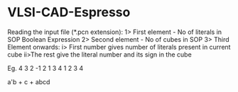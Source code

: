 # VLSI-CAD-Espresso

Reading the input file (*.pcn extension):
1> First element - No of literals in SOP Boolean Expression
2> Second element - No of cubes in SOP
3> Third Element onwards:
	i> First number gives number of literals present in current cube
	ii>The rest give the literal number and its sign in the cube

Eg.
4
3
2 -1 2
1 3
4 1 2 3 4

a'b + c + abcd